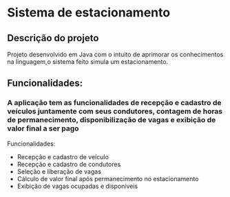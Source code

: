 # Sistema de estacionamento

## Descrição do projeto
Projeto desenvolvido em Java com o intuito de aprimorar os conhecimentos na linguagem,o sistema feito simula um estacionamento.

## Funcionalidades:

### A aplicação tem as funcionalidades de recepção e cadastro de veículos juntamente com seus condutores, contagem de horas de permanecimento, disponibilização de vagas e exibição de valor final a ser pago

Funcionalidades:

<ul>
  <li>Recepção e cadastro de veículo</li>
  <li>Recepção e cadastro de condutores</li>
  <li>Seleção e liberação de vagas</li>
  <li>Cálculo de valor final após permanecimento no estacionamento</li>
  <li>Exibição de vagas ocupadas e disponíveis</li>
</ul>

